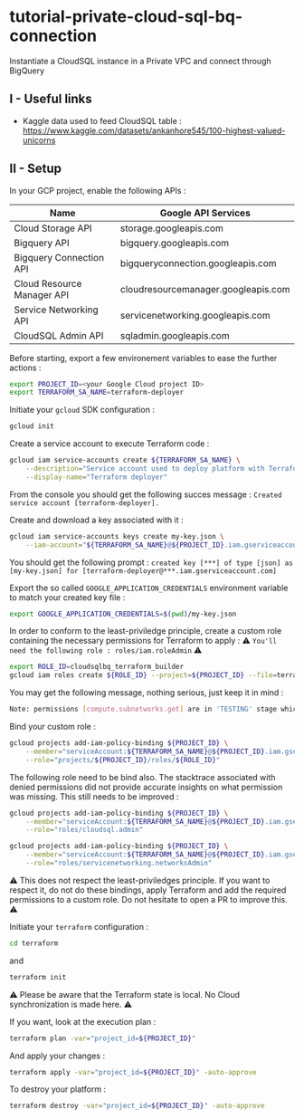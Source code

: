 # tutorial-private-cloud-sql-bq-connection
Instantiate a CloudSQL instance in a Private VPC and connect through BigQuery

## I - Useful links

- Kaggle data used to feed CloudSQL table : https://www.kaggle.com/datasets/ankanhore545/100-highest-valued-unicorns

## II - Setup

In your GCP project, enable the following APIs :

| Name                                     | Google API Services                 |
|------------------------------------------|-------------------------------------|
| Cloud Storage API                        | storage.googleapis.com              |
| Bigquery API                             | bigquery.googleapis.com             |
| Bigquery Connection API                  | bigqueryconnection.googleapis.com   |
| Cloud Resource Manager API               | cloudresourcemanager.googleapis.com |
| Service Networking API                   | servicenetworking.googleapis.com    |
| CloudSQL Admin API                       | sqladmin.googleapis.com             |

Before starting, export a few environement variables to ease the further actions :
```sh
export PROJECT_ID=<your Google Cloud project ID>
export TERRAFORM_SA_NAME=terraform-deployer
```

Initiate your ```gcloud``` SDK configuration :
```sh
gcloud init
```

Create a service account to execute Terraform code :
```sh
gcloud iam service-accounts create ${TERRAFORM_SA_NAME} \
    --description="Service account used to deploy platform with Terraform" \
    --display-name="Terraform deployer"
```

From the console you should get the following succes message : 
```Created service account [terraform-deployer].```

Create and download a key associated with it :
```sh
gcloud iam service-accounts keys create my-key.json \
    --iam-account="${TERRAFORM_SA_NAME}@${PROJECT_ID}.iam.gserviceaccount.com"
```

You should get the following prompt : 
```created key [***] of type [json] as [my-key.json] for [terraform-deployer@***.iam.gserviceaccount.com]```

Export the so called ```GOOGLE_APPLICATION_CREDENTIALS``` environment variable to match your created key file :
```sh
export GOOGLE_APPLICATION_CREDENTIALS=$(pwd)/my-key.json
```

In order to conform to the least-priviledge principle, create a custom role containing the necessary permissions for Terraform to apply :
:warning: ```You'll need the following role : roles/iam.roleAdmin``` :warning:
```sh
export ROLE_ID=cloudsqlbq_terraform_builder
gcloud iam roles create ${ROLE_ID} --project=${PROJECT_ID} --file=terraform_custom_role.yaml
```

You may get the following message, nothing serious, just keep it in mind :
```sh
Note: permissions [compute.subnetworks.get] are in 'TESTING' stage which means the functionality is not mature and they can go away in the future. This can break your workflows, so do not use them in production systems!
```

Bind your custom role :
```sh
gcloud projects add-iam-policy-binding ${PROJECT_ID} \
    --member="serviceAccount:${TERRAFORM_SA_NAME}@${PROJECT_ID}.iam.gserviceaccount.com" \
    --role="projects/${PROJECT_ID}/roles/${ROLE_ID}"
```

The following role need to be bind also. The stacktrace associated with denied permissions did not provide accurate insights on what permission
was missing. This still needs to be improved :

```sh
gcloud projects add-iam-policy-binding ${PROJECT_ID} \
    --member="serviceAccount:${TERRAFORM_SA_NAME}@${PROJECT_ID}.iam.gserviceaccount.com" \
    --role="roles/cloudsql.admin"
```

```sh
gcloud projects add-iam-policy-binding ${PROJECT_ID} \
    --member="serviceAccount:${TERRAFORM_SA_NAME}@${PROJECT_ID}.iam.gserviceaccount.com" \
    --role="roles/servicenetworking.networksAdmin"
```

:warning: This does not respect the least-priviledges principle. If you want to respect it, do not do these bindings, apply Terraform
and add the required permissions to a custom role. Do not hesitate to open a PR to improve this. :warning:

Initiate your ```terraform``` configuration :
```sh
cd terraform
```
and 

```sh
terraform init
```

:warning: Please be aware that the Terraform state is local. No Cloud synchronization is made here. :warning:

If you want, look at the execution plan :
```sh
terraform plan -var="project_id=${PROJECT_ID}"
```

And apply your changes : 
```sh
terraform apply -var="project_id=${PROJECT_ID}" -auto-approve
```

To destroy your platform :
```sh
terraform destroy -var="project_id=${PROJECT_ID}" -auto-approve
```
